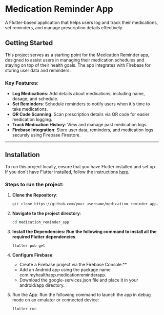 # Medication Reminder App

A Flutter-based application that helps users log and track their medications, set reminders, and manage prescription details effectively.

## Getting Started

This project serves as a starting point for the Medication Reminder app, designed to assist users in managing their medication schedules and staying on top of their health goals. The app integrates with Firebase for storing user data and reminders.

### Key Features:
- **Log Medications**: Add details about medications, including name, dosage, and schedule.
- **Set Reminders**: Schedule reminders to notify users when it's time to take medications.
- **QR Code Scanning**: Scan prescription details via QR code for easier medication logging.
- **Track Medication History**: View and manage past medication logs.
- **Firebase Integration**: Store user data, reminders, and medication logs securely using Firebase Firestore.

---

## Installation

To run this project locally, ensure that you have Flutter installed and set up. If you don't have Flutter installed, follow the instructions [here](https://flutter.dev/docs/get-started/install).

### Steps to run the project:

1. **Clone the Repository**:
   
   ```bash
   git clone https://github.com/your-username/medication_reminder_app.git
2. **Navigate to the project directory**:
   
   ```bash
   cd medication_reminder_app
3. **Install the Dependencies: Run the following command to install all the required Flutter dependencies**:
   
   ```bash
   flutter pub get
4. **Configure Firebase**:
   
   - Create a Firebase project via the Firebase Console.**
   - Add an Android app using the package name com.myhealthapp.medicationreminderapp.
   - Download the google-services.json file and place it in your android/app directory.
5. Run the App: Run the following command to launch the app in debug mode on an emulator or connected device:
   
     ```bash
     flutter run
